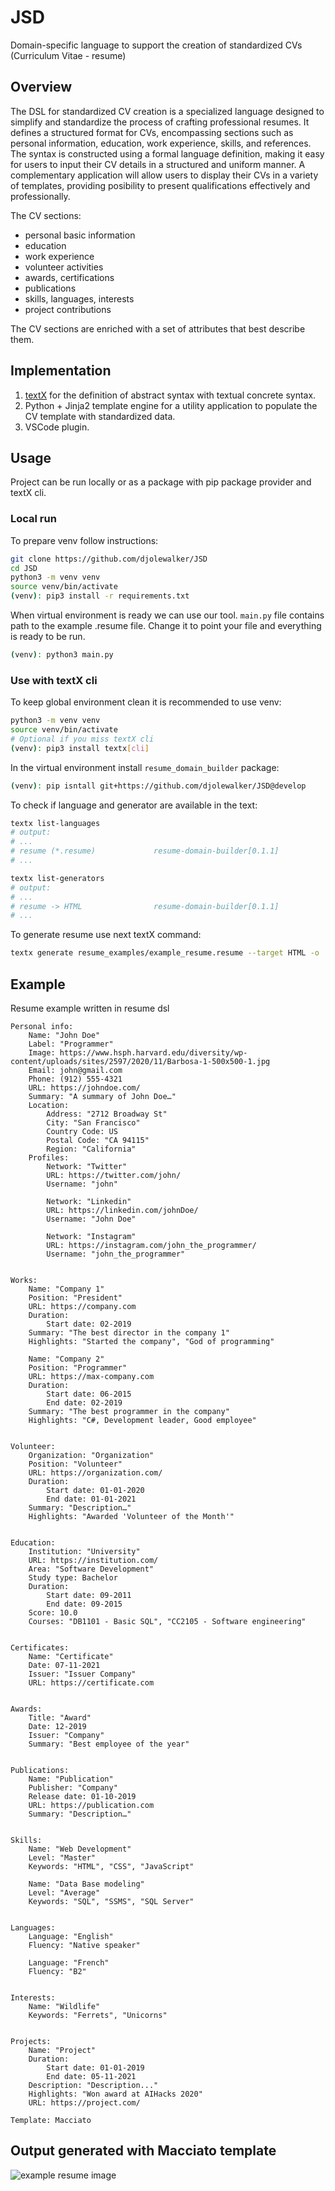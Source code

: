 # JSD

Domain-specific language to support the creation of standardized CVs (Curriculum Vitae - resume)

## Overview

The DSL for standardized CV creation is a specialized language designed to simplify and standardize the process of
crafting professional resumes.
It defines a structured format for CVs, encompassing sections such as personal information, education, work experience,
skills, and references.
The syntax is constructed using a formal language definition, making it easy for users to input their CV details in a
structured and uniform manner.
A complementary application will allow users to display their CVs in a variety of templates, providing posibility to
present qualifications effectively and professionally.

The CV sections:

- personal basic information
- education
- work experience
- volunteer activities
- awards, certifications
- publications
- skills, languages, interests
- project contributions

The CV sections are enriched with a set of attributes that best describe them.

## Implementation

1. [textX](https://github.com/textX/textX) for the definition of abstract syntax with textual concrete syntax.
2. Python + Jinja2 template engine for a utility application to populate the CV template with standardized data.
3. VSCode plugin.

## Usage

Project can be run locally or as a package with pip package provider and textX cli.

### Local run

To prepare venv follow instructions:

```bash
git clone https://github.com/djolewalker/JSD
cd JSD
python3 -m venv venv
source venv/bin/activate
(venv): pip3 install -r requirements.txt
```

When virtual environment is ready we can use our tool. `main.py` file contains path to the example .resume file.
Change it to point your file and everything is ready to be run.

```bash
(venv): python3 main.py
```

### Use with textX cli

To keep global environment clean it is recommended to use venv:

```bash
python3 -m venv venv
source venv/bin/activate
# Optional if you miss textX cli
(venv): pip3 install textx[cli]
```

In the virtual environment install `resume_domain_builder` package:

```bash
(venv): pip isntall git+https://github.com/djolewalker/JSD@develop
```

To check if language and generator are available in the text:

```bash
textx list-languages
# output: 
# ...
# resume (*.resume)             resume-domain-builder[0.1.1] 
# ...

textx list-generators
# output: 
# ...
# resume -> HTML                resume-domain-builder[0.1.1] 
# ...
```

To generate resume use next textX command:

```bash
textx generate resume_examples/example_resume.resume --target HTML -o .
```

## Example
Resume example written in resume dsl
```
Personal info:
    Name: "John Doe"
    Label: "Programmer"
    Image: https://www.hsph.harvard.edu/diversity/wp-content/uploads/sites/2597/2020/11/Barbosa-1-500x500-1.jpg
    Email: john@gmail.com
    Phone: (912) 555-4321
    URL: https://johndoe.com/
    Summary: "A summary of John Doe…"
    Location: 
        Address: "2712 Broadway St"
        City: "San Francisco"
        Country Code: US
        Postal Code: "CA 94115"
        Region: "California"
    Profiles:
        Network: "Twitter"
        URL: https://twitter.com/john/
        Username: "john"

        Network: "Linkedin"
        URL: https://linkedin.com/johnDoe/
        Username: "John Doe"

        Network: "Instagram"
        URL: https://instagram.com/john_the_programmer/
        Username: "john_the_programmer"


Works:
    Name: "Company 1"
    Position: "President"
    URL: https://company.com
    Duration: 
        Start date: 02-2019
    Summary: "The best director in the company 1"
    Highlights: "Started the company", "God of programming"

    Name: "Company 2"
    Position: "Programmer"
    URL: https://max-company.com
    Duration: 
        Start date: 06-2015
        End date: 02-2019
    Summary: "The best programmer in the company"
    Highlights: "C#, Development leader, Good employee"


Volunteer:
    Organization: "Organization"
    Position: "Volunteer"
    URL: https://organization.com/
    Duration: 
        Start date: 01-01-2020
        End date: 01-01-2021
    Summary: "Description…"
    Highlights: "Awarded 'Volunteer of the Month'"


Education:
    Institution: "University"
    URL: https://institution.com/
    Area: "Software Development"
    Study type: Bachelor
    Duration: 
        Start date: 09-2011
        End date: 09-2015
    Score: 10.0
    Courses: "DB1101 - Basic SQL", "CC2105 - Software engineering"


Certificates:
    Name: "Certificate"
    Date: 07-11-2021
    Issuer: "Issuer Company"
    URL: https://certificate.com


Awards:
    Title: "Award"
    Date: 12-2019
    Issuer: "Company"
    Summary: "Best employee of the year"


Publications:
    Name: "Publication"
    Publisher: "Company"
    Release date: 01-10-2019
    URL: https://publication.com
    Summary: "Description…"


Skills:
    Name: "Web Development"
    Level: "Master"
    Keywords: "HTML", "CSS", "JavaScript"

    Name: "Data Base modeling"
    Level: "Average"
    Keywords: "SQL", "SSMS", "SQL Server"


Languages:
    Language: "English"
    Fluency: "Native speaker"

    Language: "French"
    Fluency: "B2"


Interests:
    Name: "Wildlife"
    Keywords: "Ferrets", "Unicorns"


Projects:
    Name: "Project"
    Duration:
        Start date: 01-01-2019
        End date: 05-11-2021
    Description: "Description..."
    Highlights: "Won award at AIHacks 2020"
    URL: https://project.com/

Template: Macciato
```

## Output generated with Macciato template
![example resume image](https://github.com/djolewalker/JSD/develop/.github/example_resume.png)